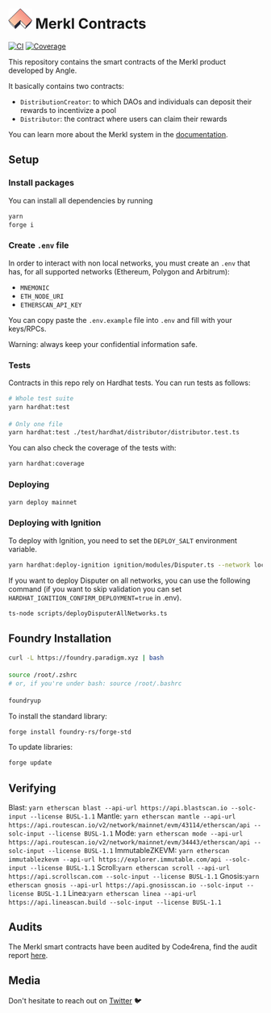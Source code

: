 # <img src="logo.svg" alt="Merkl Contracts" height="40px"> Merkl Contracts

[![CI](https://github.com/AngleProtocol/merkl-contracts/actions/workflows/ci.yml/badge.svg)](https://github.com/AngleProtocol/merkl-contracts/actions)
[![Coverage](https://codecov.io/gh/AngleProtocol/merkl-contracts/branch/main/graph/badge.svg)](https://codecov.io/gh/AngleProtocol/merkl-contracts)

This repository contains the smart contracts of the Merkl product developed by Angle.

It basically contains two contracts:

- `DistributionCreator`: to which DAOs and individuals can deposit their rewards to incentivize a pool
- `Distributor`: the contract where users can claim their rewards

You can learn more about the Merkl system in the [documentation](https://docs.merkl.xyz/).

## Setup

### Install packages

You can install all dependencies by running

```bash
yarn
forge i
```

### Create `.env` file

In order to interact with non local networks, you must create an `.env` that has, for all supported networks (Ethereum, Polygon and Arbitrum):

- `MNEMONIC`
- `ETH_NODE_URI`
- `ETHERSCAN_API_KEY`

You can copy paste the `.env.example` file into `.env` and fill with your keys/RPCs.

Warning: always keep your confidential information safe.

### Tests

Contracts in this repo rely on Hardhat tests. You can run tests as follows:

```bash
# Whole test suite
yarn hardhat:test

# Only one file
yarn hardhat:test ./test/hardhat/distributor/distributor.test.ts
```

You can also check the coverage of the tests with:

```bash
yarn hardhat:coverage
```

### Deploying

```bash
yarn deploy mainnet
```

### Deploying with Ignition

To deploy with Ignition, you need to set the `DEPLOY_SALT` environment variable.

```bash
yarn hardhat:deploy-ignition ignition/modules/Disputer.ts --network localhost --strategy create2
```

If you want to deploy Disputer on all networks, you can use the following command (if you want to skip validation you can set `HARDHAT_IGNITION_CONFIRM_DEPLOYMENT=true` in .env).

```bash
ts-node scripts/deployDisputerAllNetworks.ts
```

## Foundry Installation

```bash
curl -L https://foundry.paradigm.xyz | bash

source /root/.zshrc
# or, if you're under bash: source /root/.bashrc

foundryup
```

To install the standard library:

```bash
forge install foundry-rs/forge-std
```

To update libraries:

```bash
forge update
```

## Verifying

Blast: `yarn etherscan blast --api-url https://api.blastscan.io --solc-input --license BUSL-1.1`
Mantle: `yarn etherscan mantle --api-url https://api.routescan.io/v2/network/mainnet/evm/43114/etherscan/api --solc-input --license BUSL-1.1`
Mode: `yarn etherscan mode --api-url https://api.routescan.io/v2/network/mainnet/evm/34443/etherscan/api --solc-input --license BUSL-1.1`
ImmutableZKEVM: `yarn etherscan immutablezkevm --api-url https://explorer.immutable.com/api --solc-input --license BUSL-1.1`
Scroll:`yarn etherscan scroll --api-url https://api.scrollscan.com --solc-input --license BUSL-1.1`
Gnosis:`yarn etherscan gnosis --api-url https://api.gnosisscan.io --solc-input --license BUSL-1.1`
Linea:`yarn etherscan linea --api-url https://api.lineascan.build --solc-input --license BUSL-1.1`

## Audits

The Merkl smart contracts have been audited by Code4rena, find the audit report [here](https://code4rena.com/reports/2023-06-angle).

## Media

Don't hesitate to reach out on [Twitter](https://twitter.com/AngleProtocol) 🐦
